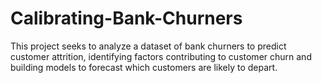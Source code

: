# Calibrating-Bank-Churners
This project seeks to analyze a dataset of bank churners to predict customer attrition, identifying factors contributing to customer churn and building models to forecast which customers are likely to depart. 
